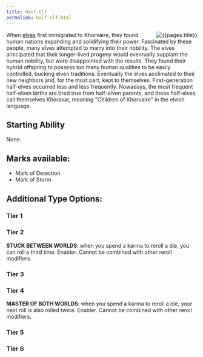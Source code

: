 ```yaml
---
title: Half-Elf
permalink: half-elf.html
---
```


<img src='images/races/{{page.title}}.png' alt='{{pages.title}}' style="float:right">

When [elves](elf.html) first immigrated to Khorvaire, they found human nations expanding and solidifying their power. Fascinated by these people, many elves attempted to marry into their nobility. The elves anticipated that their longer-lived progeny would eventually supplant the human nobility, but were disappointed with the results. They found their hybrid offspring to possess too many human qualities to be easily controlled, bucking elven traditions.
Eventually the elves acclimated to their new neighbors and, for the most part, kept to themselves. First-generation half-elves occurred less and less frequently. Nowadays, the most frequent half-elven births are bred true from half-elven parents, and these half-elves call themselves Khoravar, meaning "Children of Khorvaire" in the elvish language.

## Starting Ability
None.

## Marks available:
- Mark of Detection
- Mark of Storm

## Additional Type Options:

### Tier 1


### Tier 2
**STUCK BETWEEN WORLDS**: when you spend a karma to reroll a die, you can roll a third time. Enabler. Cannot be combined with other reroll modifiers.

### Tier 3

### Tier 4
**MASTER OF BOTH WORLDS**: when you spend a karma to reroll a die, your next roll is also rolled twice. Enabler. Cannot be combined with other reroll modifiers.

### Tier 5

### Tier 6
